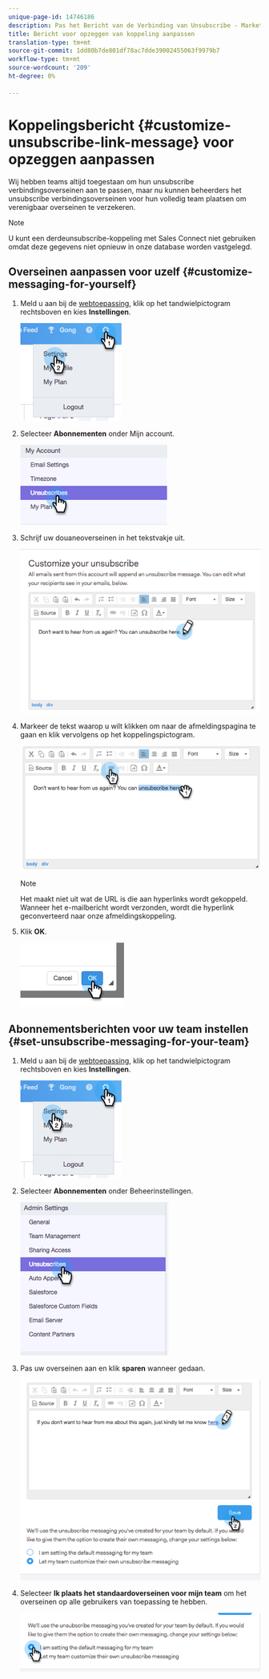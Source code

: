 ```yaml
---
unique-page-id: 14746186
description: Pas het Bericht van de Verbinding van Unsubscribe - Marketo DOS - de Documentatie van het Product aan
title: Bericht voor opzeggen van koppeling aanpassen
translation-type: tm+mt
source-git-commit: 1dd80b7de801df78ac7dde39002455063f9979b7
workflow-type: tm+mt
source-wordcount: '209'
ht-degree: 0%

---
```



# Koppelingsbericht {#customize-unsubscribe-link-message} voor opzeggen aanpassen

Wij hebben teams altijd toegestaan om hun unsubscribe verbindingsoverseinen aan te passen, maar nu kunnen beheerders het unsubscribe verbindingsoverseinen voor hun volledig team plaatsen om verenigbaar overseinen te verzekeren.

>[!NOTE]
>
>U kunt een derdeunsubscribe-koppeling met Sales Connect niet gebruiken omdat deze gegevens niet opnieuw in onze database worden vastgelegd.

## Overseinen aanpassen voor uzelf {#customize-messaging-for-yourself}

1. Meld u aan bij de [webtoepassing](https://toutapp.com/login), klik op het tandwielpictogram rechtsboven en kies **Instellingen**.

   ![](assets/one.png)

1. Selecteer **Abonnementen** onder Mijn account.

   ![](assets/two-1.png)

1. Schrijf uw douaneoverseinen in het tekstvakje uit.

   ![](assets/three-1.png)

1. Markeer de tekst waarop u wilt klikken om naar de afmeldingspagina te gaan en klik vervolgens op het koppelingspictogram.

   ![](assets/four-1.png)

   >[!NOTE]
   >
   >Het maakt niet uit wat de URL is die aan hyperlinks wordt gekoppeld. Wanneer het e-mailbericht wordt verzonden, wordt die hyperlink geconverteerd naar onze afmeldingskoppeling.

1. Klik **OK**.

   ![](assets/five.png)

## Abonnementsberichten voor uw team instellen {#set-unsubscribe-messaging-for-your-team}

1. Meld u aan bij de [webtoepassing](https://toutapp.com/login), klik op het tandwielpictogram rechtsboven en kies **Instellingen**.

   ![](assets/six.png)

1. Selecteer **Abonnementen** onder Beheerinstellingen.

   ![](assets/eight.png)

1. Pas uw overseinen aan en klik **sparen** wanneer gedaan.

   ![](assets/seven.png)

1. Selecteer **Ik plaats het standaardoverseinen voor mijn team** om het overseinen op alle gebruikers van toepassing te hebben.

   ![](assets/eleven.png)
